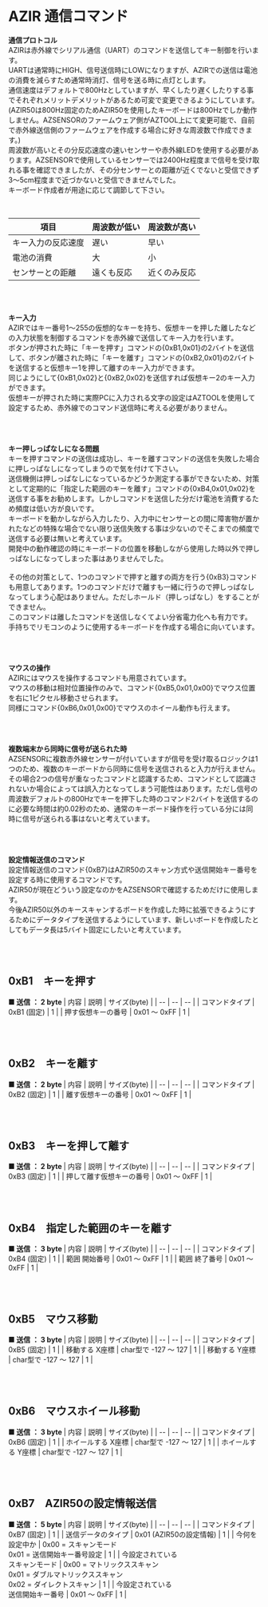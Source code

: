 # AZIR 通信コマンド

<b>通信プロトコル</b><br>
AZIRは赤外線でシリアル通信（UART）のコマンドを送信してキー制御を行います。<br>
UARTは通常時にHIGH、信号送信時にLOWになりますが、AZIRでの送信は電池の消費を減らすため通常時消灯、信号を送る時に点灯とします。<br>
通信速度はデフォルトで800Hzとしていますが、早くしたり遅くしたりする事でそれぞれメリットデメリットがあるため可変で変更できるようにしています。<br>
(AZIR50は800Hz固定のためAZIR50を使用したキーボードは800Hzでしか動作しません。AZSENSORのファームウェア側がAZTOOL上にて変更可能で、自前で赤外線送信側のファームウェアを作成する場合に好きな周波数で作成できます。)<br>
周波数が高いとその分反応速度の速いセンサーや赤外線LEDを使用する必要があります。AZSENSORで使用しているセンサーでは2400Hz程度まで信号を受け取れる事を確認できましたが、その分センサーとの距離が近くでないと受信できず3～5cm程度まで近づかないと受信できませんでした。<br>
キーボード作成者が用途に応じて調節して下さい。<br>

<br>

|  項目  |  周波数が低い  |  周波数が高い  |
|  --  |  --  |  --  |
|  キー入力の反応速度  |  遅い  |  早い  |
|  電池の消費  |  大  |  小  |
|  センサーとの距離  |  遠くも反応  |  近くのみ反応  |


<br><br>

<b>キー入力</b><br>
AZIRではキー番号1～255の仮想的なキーを持ち、仮想キーを押した離したなどの入力状態を制御するコマンドを赤外線で送信してキー入力を行います。<br>
ボタンが押された時に「キーを押す」コマンドの{0xB1,0x01}の2バイトを送信して、ボタンが離された時に「キーを離す」コマンドの{0xB2,0x01}の2バイトを送信すると仮想キー1を押して離すのキー入力ができます。<br>
同じようにして{0xB1,0x02}と{0xB2,0x02}を送信すれば仮想キー2のキー入力ができます。<br>
仮想キーが押された時に実際PCに入力される文字の設定はAZTOOLを使用して設定するため、赤外線でのコマンド送信時に考える必要がありません。<br>

<br><br>

<b>キー押しっぱなしになる問題</b><br>
キーを押すコマンドの送信は成功し、キーを離すコマンドの送信を失敗した場合に押しっぱなしになってしまうので気を付けて下さい。<br>
送信機側は押しっぱなしになっているかどうか測定する事ができないため、対策として定期的に「指定した範囲のキーを離す」コマンドの{0xB4,0x01,0x02}を送信する事をお勧めします。しかしコマンドを送信した分だけ電池を消費するため頻度は低い方が良いです。<br>
キーボードを動かしながら入力したり、入力中にセンサーとの間に障害物が置かれたなどの特殊な場合でない限り送信失敗する事は少ないのでそこまでの頻度で送信する必要は無いと考えています。<br>
開発中の動作確認の時にキーボードの位置を移動しながら使用した時以外で押しっぱなしになってしまった事はありませんでした。<br>
<br>
その他の対策として、1つのコマンドで押すと離すの両方を行う{0xB3}コマンドも用意してあります。1つのコマンドだけで離すも一緒に行うので押しっぱなしなってしまう心配はありません。ただしホールド（押しっぱなし）をすることができません。<br>
このコマンドは離したコマンドを送信しなくてよい分省電力化へも有力です。<br>
手持ちでリモコンのように使用するキーボードを作成する場合に向いています。<br>

<br><br>

<b>マウスの操作</b><br>
AZIRにはマウスを操作するコマンドも用意されています。<br>
マウスの移動は相対位置操作のみで、コマンド{0xB5,0x01,0x00}でマウス位置を右に1ピクセル移動させられます。<br>
同様にコマンド{0xB6,0x01,0x00}でマウスのホイール動作も行えます。<br>

<br><br>

<b>複数端末から同時に信号が送られた時</b><br>
AZSENSORに複数赤外線センサーが付いていますが信号を受け取るロジックは1つのため、複数のキーボードから同時に信号を送信されると入力が行えません。<br>
その場合2つの信号が重なったコマンドと認識するため、コマンドとして認識されないか場合によっては誤入力となってしまう可能性はあります。ただし信号の周波数デフォルトの800Hzでキーを押下した時のコマンド2バイトを送信するのに必要な時間は約0.02秒のため、通常のキーボード操作を行っている分には同時に信号が送られる事はないと考えています。<br>

<br><br>

<b>設定情報送信のコマンド</b><br>
設定情報送信のコマンド{0xB7}はAZIR50のスキャン方式や送信開始キー番号を設定する時に使用するコマンドです。<br>
AZIR50が現在どういう設定なのかをAZSENSORで確認するためだけに使用します。<br>
今後AZIR50以外のキースキャンするボードを作成した時に拡張できるようにするためにデータタイプを送信するようにしています、新しいボードを作成したとしてもデータ長は5バイト固定にしたいと考えています。<br>

<br><br>

## 0xB1　キーを押す

<b>■ 送信 ： 2 byte </b>
|  内容  |  説明  |  サイズ(byte)  |
|  --  |  --  |  --  |
|  コマンドタイプ  |  0xB1 (固定)  |  1  |
|  押す仮想キーの番号  |  0x01 ～ 0xFF  |  1  |

<br><br>

## 0xB2　キーを離す

<b>■ 送信 ： 2 byte </b>
|  内容  |  説明  |  サイズ(byte)  |
|  --  |  --  |  --  |
|  コマンドタイプ  |  0xB2 (固定)  |  1  |
|  離す仮想キーの番号  |  0x01 ～ 0xFF  |  1  |

<br><br>

## 0xB3　キーを押して離す

<b>■ 送信 ： 2 byte </b>
|  内容  |  説明  |  サイズ(byte)  |
|  --  |  --  |  --  |
|  コマンドタイプ  |  0xB3 (固定)  |  1  |
|  押して離す仮想キーの番号  |  0x01 ～ 0xFF  |  1  |

<br><br>

## 0xB4　指定した範囲のキーを離す

<b>■ 送信 ： 3 byte </b>
|  内容  |  説明  |  サイズ(byte)  |
|  --  |  --  |  --  |
|  コマンドタイプ  |  0xB4 (固定)  |  1  |
|  範囲 開始番号  |  0x01 ～ 0xFF  |  1  |
|  範囲 終了番号  |  0x01 ～ 0xFF  |  1  |

<br><br>

## 0xB5　マウス移動

<b>■ 送信 ： 3 byte </b>
|  内容  |  説明  |  サイズ(byte)  |
|  --  |  --  |  --  |
|  コマンドタイプ  |  0xB5 (固定)  |  1  |
|  移動する X座標  |  char型で -127 ～ 127  |  1  |
|  移動する Y座標  |  char型で -127 ～ 127  |  1  |

<br><br>

## 0xB6　マウスホイール移動

<b>■ 送信 ： 3 byte </b>
|  内容  |  説明  |  サイズ(byte)  |
|  --  |  --  |  --  |
|  コマンドタイプ  |  0xB6 (固定)  |  1  |
|  ホイールする X座標  |  char型で -127 ～ 127  |  1  |
|  ホイールする Y座標  |  char型で -127 ～ 127  |  1  |

<br><br>

## 0xB7　AZIR50の設定情報送信

<b>■ 送信 ： 5 byte </b>
|  内容  |  説明  |  サイズ(byte)  |
|  --  |  --  |  --  |
|  コマンドタイプ  |  0xB7 (固定)  |  1  |
|  送信データのタイプ  |  0x01 (AZIR50の設定情報)  |  1  |
|  今何を設定中か  |  0x00 = スキャンモード<br>0x01 = 送信開始キー番号設定  |  1  |
|  今設定されている<br>スキャンモード  |  0x00 = マトリックススキャン<br>0x01 = ダブルマトリックススキャン<br>0x02 = ダイレクトスキャン  |  1  |
|  今設定されている<br>送信開始キー番号  |  0x01 ～ 0xFF  |  1  |

<br><br>
